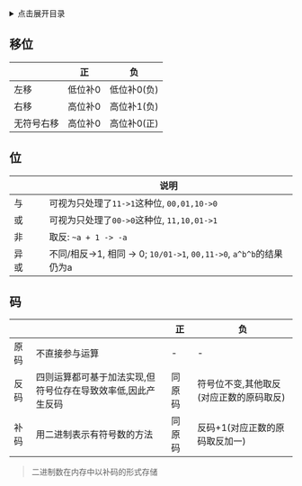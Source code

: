 <details>
<summary>点击展开目录</summary>

- [移位](#移位)
- [位](#位)
- [码](#码)

</details>

## 移位

|            | 正      | 负          |
| ---------- | ------- | ----------- |
| 左移       | 低位补0 | 低位补0(负) |
| 右移       | 高位补0 | 高位补1(负) |
| 无符号右移 | 高位补0 | 高位补0(正) |

## 位

|      |     | 说明                                                                |
| ---- | --- | ------------------------------------------------------------------- |
| 与   |     | 可视为只处理了`11->1`这种位, `00,01,10->0`                          |
| 或   |     | 可视为只处理了`00->0`这种位, `11,10,01->1`                          |
| 非   |     | 取反: `~a + 1 -> -a`                                                |
| 异或 |     | 不同/相反->1, 相同 -> 0; `10/01->1`, `00,11->0`, `a^b^b`的结果仍为a |

## 码

|      |                                                              | 正     | 负                                      |
| ---- | ------------------------------------------------------------ | ------ | --------------------------------------- |
| 原码 | 不直接参与运算                                               | -      | -                                       |
| 反码 | 四则运算都可基于加法实现,但符号位存在导致效率低,因此产生反码 | 同原码 | 符号位不变,其他取反(对应正数的原码取反) |
| 补码 | 用二进制表示有符号数的方法                                   | 同原码 | 反码+1(对应正数的原码取反加一)          |
> 二进制数在内存中以补码的形式存储
